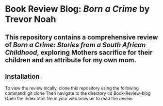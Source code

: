 # Book Review Blog: *Born a Crime* by Trevor Noah
## This repository contains a comprehensive review of *Born a Crime: Stories from a South African Childhood*, exploring Mothers sacrifice for their children and an attribute for my own mom.
## Installation
To view the review locally, clone this repository using the following command:
git clone 
Then navigate to the directory 
cd Book-Review-blog
Open the index.html file in your web browser to read the review.
